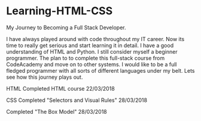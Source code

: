 # Learning-HTML-CSS

My Journey to Becoming a Full Stack Developer.

I have always played around with code throughout my IT career. Now its time to really get serious and start learning it in detail. I have a good understanding of HTML and Python. I still consider myself a beginner programmer. The plan to to complete this full-stack course from CodeAcademy and move on to other systems. I would like to be a full fledged programmer with all sorts of different languages under my belt. Lets see how this journey plays out. 

HTML
Completed HTML course 22/03/2018

CSS
Completed "Selectors and Visual Rules" 28/03/2018

Completed "The Box Model" 28/03/2018



